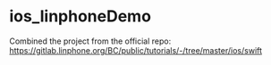 # ios_linphoneDemo

Combined the project from the official repo: https://gitlab.linphone.org/BC/public/tutorials/-/tree/master/ios/swift
